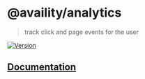 # @availity/analytics

> track click and page events for the user

[![Version](https://img.shields.io/npm/v/@availity/analytics.svg?style=for-the-badge)](https://www.npmjs.com/package/@availity/analytics)

## [Documentation](https://availity.github.io/availity-react/components/analytics)
